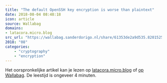 ```yaml
---
title: "The default OpenSSH key encryption is worse than plaintext"
date: 2018-08-04 08:48:18
icon: article
source: Wallabag
domains:
- latacora.micro.blog
src_url: "https://wallabag.sanderdorigo.nl/share/61353de2a9d535.82015255"
2018: "08"
categories:
    - "cryptography"
    - "encryption"
---
```

Het oorspronkelijke artikel kan je lezen op [latacora.micro.blog](https://latacora.micro.blog/2018/08/03/the-default-openssh.html) of [op Wallabag](https://wallabag.sanderdorigo.nl/share/61353de2a9d535.82015255). De leestijd is ongeveer 4 minuten.